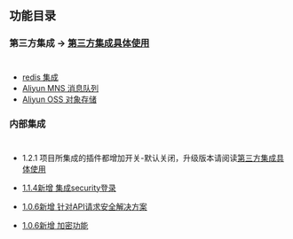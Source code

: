 功能目录
------------------------

### 第三方集成 -> [第三方集成具体使用](plugin/AutoConfigure.md)
#
* [redis 集成](REDIS.md)
* [Aliyun MNS 消息队列](MNS.md)
* [Aliyun OSS 对象存储](OSS.md)

### 内部集成
#
* 1.2.1 项目所集成的插件都增加开关-默认关闭，升级版本请阅读[第三方集成具体使用](plugin/AutoConfigure.md)
* [1.1.4新增 集成security登录](SECURITY.md)

* [1.0.6新增 针对API请求安全解决方案](PARAMS_RSA_DECRYPT_ENCRYPT.md)<br/>
* [1.0.6新增 加密功能](PARAMS_RSA_DECRYPT_ENCRYPT.md)
